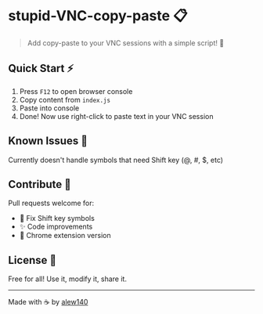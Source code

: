 # stupid-VNC-copy-paste 📋

> Add copy-paste to your VNC sessions with a simple script! 🚀

## Quick Start ⚡

1. Press `F12` to open browser console
2. Copy content from `index.js`
3. Paste into console
4. Done! Now use right-click to paste text in your VNC session

## Known Issues 🐛
Currently doesn't handle symbols that need Shift key (@, #, $, etc)

## Contribute 🤝
Pull requests welcome for:
- 🔧 Fix Shift key symbols
- ✨ Code improvements
- 🧩 Chrome extension version

## License 📄
Free for all! Use it, modify it, share it.

---
Made with ☕ by [alew140](https://github.com/alew140)
